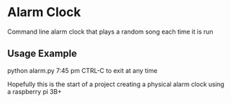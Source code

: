 # Alarm Clock
Command line alarm clock that plays a random song each time it is run

## Usage Example
python alarm.py 7:45 pm 
CTRL-C to exit at any time

Hopefully this is the start of a project creating a physical alarm clock using a raspberry pi 3B+